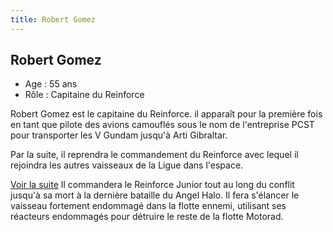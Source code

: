 ```yaml
---
title: Robert Gomez
---
```


Robert Gomez
------------



* Age : 55 ans
* Rôle : Capitaine du Reinforce


Robert Gomez est le capitaine du Reinforce. il apparaît pour la première fois en tant que pilote des avions camouflés sous le nom de l'entreprise PCST pour transporter les V Gundam jusqu'à Arti Gibraltar. 
  
Par la suite, il reprendra le commandement du Reinforce avec lequel il rejoindra les autres vaisseaux de la Ligue dans l'espace. 



[Voir la suite](javascript:spoiler();)
Il commandera le Reinforce Junior tout au long du conflit jusqu'à sa mort à la dernière bataille du Angel Halo. Il fera s'élancer le vaisseau fortement endommagé dans la flotte ennemi, utilisant ses réacteurs endommagés pour détruire le reste de la flotte Motorad.



